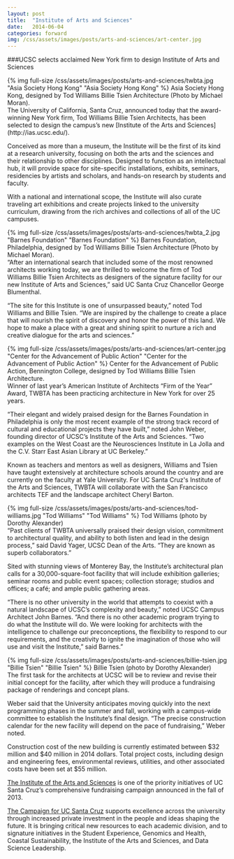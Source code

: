 ```yaml
---
layout: post
title:  "Institute of Arts and Sciences"
date:   2014-06-04
categories: forward
img: /css/assets/images/posts/arts-and-sciences/art-center.jpg
---
```

###UCSC selects acclaimed New York firm to design Institute of Arts and Sciences


<div class="caption">{% img full-size /css/assets/images/posts/arts-and-sciences/twbta.jpg "Asia Society Hong Kong" "Asia Society Hong Kong" %}
Asia Society Hong Kong, designed by Tod Williams Billie Tsien Architecture (Photo by Michael Moran).</div>The University of California, Santa Cruz, announced today that the award-winning New York firm, Tod Williams Billie Tsien Architects, has been selected to design the campus’s new [Institute of the Arts and Sciences](http://ias.ucsc.edu/).

Conceived as more than a museum, the Institute will be the first of its kind at a research university, focusing on both the arts and the sciences and their relationship to other disciplines. Designed to function as an intellectual hub, it will provide space for site-specific installations, exhibits, seminars, residencies by artists and scholars, and hands-on research by students and faculty.

With a national and international scope, the Institute will also curate traveling art exhibitions and create projects linked to the university curriculum, drawing from the rich archives and collections of all of the UC campuses. 

<div class="caption">
{% img full-size /css/assets/images/posts/arts-and-sciences/twbta_2.jpg "Barnes Foundation" "Barnes Foundation" %}
Barnes Foundation, Philadelphia, designed by Tod Williams Billie Tsien Architecture (Photo by Michael Moran).</div>“After an international search that included some of the most renowned architects working today, we are thrilled to welcome the firm of Tod Williams Billie Tsien Architects as designers of the signature facility for our new Institute of Arts and Sciences,” said UC Santa Cruz Chancellor George Blumenthal.

“The site for this Institute is one of unsurpassed beauty,” noted Tod Williams and Billie Tsien. “We are inspired by the challenge to create a place that will nourish the spirit of discovery and honor the power of this land. We hope to make a place with a great and shining spirit to nurture a rich and creative dialogue for the arts and sciences.”

<div class="caption">
{% img full-size /css/assets/images/posts/arts-and-sciences/art-center.jpg "Center for the Advancement of Public Action" "Center for the Advancement of Public Action" %}
Center for the Advancement of Public Action, Bennington College, designed by Tod Williams Billie Tsien Architecture.</div>Winner of last year’s American Institute of Architects “Firm of the Year” Award, TWBTA has been practicing architecture in New York for over 25 years.

“Their elegant and widely praised design for the Barnes Foundation in Philadelphia is only the most recent example of the strong track record of cultural and educational projects they have built,” noted John Weber, founding director of UCSC’s Institute of the Arts and Sciences. “Two examples on the West Coast are the Neurosciences Institute in La Jolla and the C.V. Starr East Asian Library at UC Berkeley.”

Known as teachers and mentors as well as designers, Williams and Tsien have taught extensively at architecture schools around the country and are currently on the faculty at Yale University. For UC Santa Cruz's Institute of the Arts and Sciences, TWBTA will collaborate with the San Francisco architects TEF and the landscape architect Cheryl Barton.

<div class="caption">
{% img full-size /css/assets/images/posts/arts-and-sciences/tod-williams.jpg "Tod Williams" "Tod Williams" %}
Tod Williams (photo by Dorothy Alexander)</div>“Past clients of TWBTA universally praised their design vision, commitment to architectural quality, and ability to both listen and lead in the design process,” said David Yager, UCSC Dean of the Arts. “They are known as superb collaborators.” 

Sited with stunning views of Monterey Bay, the Institute’s architectural plan calls for a 30,000-square-foot facility that will include exhibition galleries; seminar rooms and public event spaces; collection storage; studios and offices; a café; and ample public gathering areas.

“There is no other university in the world that attempts to coexist with a natural landscape of UCSC’s complexity and beauty,” noted UCSC Campus Architect John Barnes. “And there is no other academic program trying to do what the Institute will do. We were looking for architects with the intelligence to challenge our preconceptions, the flexibility to respond to our requirements, and the creativity to ignite the imagination of those who will use and visit the Institute,” said Barnes.”

<div class="caption">
{% img full-size /css/assets/images/posts/arts-and-sciences/billie-tsien.jpg  "Billie Tsien" "Billie Tsien" %}
Billie Tsien (photo by Dorothy Alexander)</div>The first task for the architects at UCSC will be to review and revise their initial concept for the facility, after which they will produce a fundraising package of renderings and concept plans.

Weber said that the University anticipates moving quickly into the next programming phases in the summer and fall, working with a campus-wide committee to establish the Institute’s final design.  “The precise construction calendar for the new facility will depend on the pace of fundraising,” Weber noted.

Construction cost of the new building is currently estimated between $32 million and $40 million in 2014 dollars. Total project costs, including design and engineering fees, environmental reviews, utilities, and other associated costs have been set at $55 million.

[The Institute of the Arts and Sciences](http://ias.ucsc.edu/) is one of the priority initiatives of UC Santa Cruz’s comprehensive fundraising campaign announced in the fall of 2013.

[The Campaign for UC Santa Cruz](http://campaign.ucsc.edu) supports excellence across the university through increased private investment in the people and ideas shaping the future. It is bringing critical new resources to each academic division, and to signature initiatives in the Student Experience, Genomics and Health, Coastal Sustainability, the Institute of the Arts and Sciences, and Data Science Leadership.